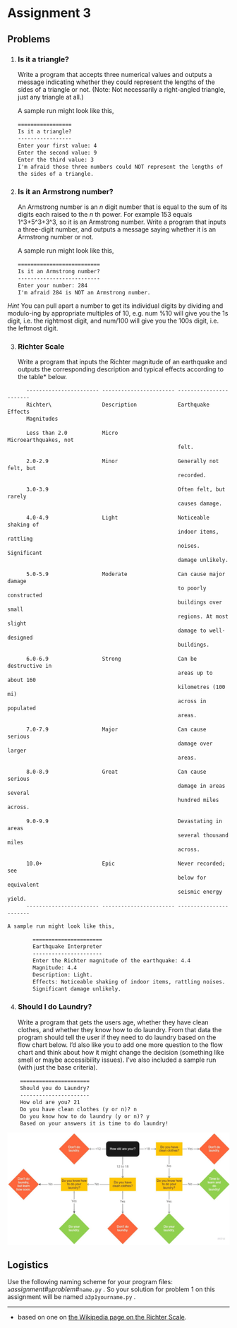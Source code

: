 # Assignment 3

## Problems

1.  ### Is it a triangle?

    Write a program that accepts three numerical values and outputs a
    message indicating whether they could represent the lengths of the
    sides of a triangle or not. (Note: Not necessarily a right-angled
    triangle, just any triangle at all.)

    A sample run might look like this,

        =================
        Is it a triangle?
        -----------------
        Enter your first value: 4
        Enter the second value: 9
        Enter the third value: 3
        I'm afraid those three numbers could NOT represent the lengths of the sides of a triangle.

2.  ### Is it an Armstrong number?

    An Armstrong number is an _n_ digit number that is equal to the sum
    of its digits each raised to the _n_ th power. For example 153 equals
    1^3+5^3+3^3, so it is an Armstrong number. Write a program that
    inputs a three-digit number, and outputs a message saying whether it
    is an Armstrong number or not.

    A sample run might look like this,

        ==========================
        Is it an Armstrong number?
        --------------------------
        Enter your number: 284
        I'm afraid 284 is NOT an Armstrong number.

   _Hint_ You can pull apart a number to get its individual digits by
    dividing and modulo-ing by appropriate multiples of 10, e.g. num %10
    will give you the 1s digit, i.e. the rightmost digit, and num/100
    will give you the 100s digit, i.e. the leftmost digit.

3.  ### Richter Scale

    Write a program that inputs the Richter magnitude of an earthquake
    and outputs the corresponding description and typical effects
    according to the table* below.

```
      ----------------------- ----------------------- -----------------------
      Richter\                Description             Earthquake Effects
      Magnitudes                                      

      Less than 2.0           Micro                   Microearthquakes, not
                                                      felt.

      2.0-2.9                 Minor                   Generally not felt, but
                                                      recorded.

      3.0-3.9                                         Often felt, but rarely
                                                      causes damage.

      4.0-4.9                 Light                   Noticeable shaking of
                                                      indoor items, rattling
                                                      noises. Significant
                                                      damage unlikely.

      5.0-5.9                 Moderate                Can cause major damage
                                                      to poorly constructed
                                                      buildings over small
                                                      regions. At most slight
                                                      damage to well-designed
                                                      buildings.

      6.0-6.9                 Strong                  Can be destructive in
                                                      areas up to about 160
                                                      kilometres (100 mi)
                                                      across in populated
                                                      areas.

      7.0-7.9                 Major                   Can cause serious
                                                      damage over larger
                                                      areas.

      8.0-8.9                 Great                   Can cause serious
                                                      damage in areas several
                                                      hundred miles across.

      9.0-9.9                                         Devastating in areas
                                                      several thousand miles
                                                      across.

      10.0+                   Epic                    Never recorded; see
                                                      below for equivalent
                                                      seismic energy yield.
      ----------------------- ----------------------- -----------------------
```

    A sample run might look like this,

```
        ======================
        Earthquake Interpreter
        ----------------------
        Enter the Richter magnitude of the earthquake: 4.4
        Magnitude: 4.4
        Description: Light.
        Effects: Noticeable shaking of indoor items, rattling noises. 
        Significant damage unlikely.
```

4.  ### Should I do Laundry?

    Write a program that gets the users age, whether they have clean clothes, and whether they know how to do laundry. From that data the
    program should tell the user if they need to do laundry based on the flow chart below. I’d also like you to add one more question to the flow chart and think about how it might change the decision (something like smell or maybe accessibility issues). I’ve also included a sample
    run (with just the base criteria).

```
    ======================
    Should you do Laundry?
    ----------------------
    How old are you? 21
    Do you have clean clothes (y or n)? n
    Do you know how to do laundry (y or n)? y
    Based on your answers it is time to do laundry!
```

![](90_Laundry.png)

## Logistics

Use the following naming scheme for your program files:
    `a`*assignment#*`p`*problem#*`name.py` . So your solution
    for problem 1 on this assignment will be named `a3p1yourname.py` .

------------------------------------------------------------------------

* based on one on [the Wikipedia page on the Richter
Scale](http://en.wikipedia.org/wiki/Richter_scale).
